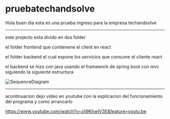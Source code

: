 # pruebatechandsolve

Hola buen dia esta es una prueba ingreso para la empresa techandsolve 

------------------------------------------------------------------------------------------------------------------------------------------
este projecto esta divido en dos folder 

el folder frontend que contienene el client en react 

el folder backend el cual espone los servicios que consume el cliente react


el backend se hizo con java usando el framework de spring boot con mvc siguiendo la siguiente estructura

![SequenceDiagram](https://user-images.githubusercontent.com/27745102/58838609-cf842780-8624-11e9-8bfa-35b62e0af16d.jpg)

------------------------------------------------------------------------------------------------------------------------------------------

acontinuacion dejo video en youtube con la esplicacion del funcionamiento del programa y como arrancarlo 

https://www.youtube.com/watch?v=zlj9KhwIV3E&feature=youtu.be

